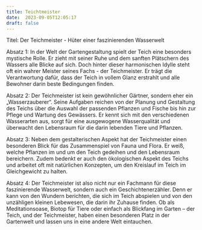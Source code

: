 ```yaml
---
title: Teichtmeister
date:  2023-09-05T12:05:17
draft: false
---
```


Titel: Der Teichmeister - Hüter einer faszinierenden Wasserwelt

Absatz 1: In der Welt der Gartengestaltung spielt der Teich eine besonders mystische Rolle. Er zieht mit seiner Ruhe und dem sanften Plätschern des Wassers alle Blicke auf sich. Doch hinter dieser harmonischen Idylle steht oft ein wahrer Meister seines Fachs - der Teichmeister. Er trägt die Verantwortung dafür, dass der Teich in vollem Glanz erstrahlt und alle Bewohner darin beste Bedingungen finden.

Absatz 2: Der Teichmeister ist kein gewöhnlicher Gärtner, sondern eher ein „Wasserzauberer“. Seine Aufgaben reichen von der Planung und Gestaltung des Teichs über die Auswahl der passenden Pflanzen und Fische bis hin zur Pflege und Wartung des Gewässers. Er kennt sich mit den verschiedenen Wasserarten aus, sorgt für eine ausgewogene Wasserqualität und überwacht den Lebensraum für die darin lebenden Tiere und Pflanzen.

Absatz 3: Neben dem gestalterischen Aspekt hat der Teichmeister einen besonderen Blick für das Zusammenspiel von Fauna und Flora. Er weiß, welche Pflanzen im und um den Teich gedeihen und den Lebensraum bereichern. Zudem bedenkt er auch den ökologischen Aspekt des Teichs und arbeitet oft mit natürlichen Konzepten, um den Kreislauf im Teich im Gleichgewicht zu halten.

Absatz 4: Der Teichmeister ist also nicht nur ein Fachmann für diese faszinierende Wasserwelt, sondern auch ein Geschichtenerzähler. Denn er kann von den Wundern berichten, die sich im Teich abspielen und von den unzähligen kleinen Lebewesen, die darin ihr Zuhause finden. Ob als Meditationsoase, Biotop für Tiere oder einfach als Blickfang im Garten – der Teich, und der Teichmeister, haben einen besonderen Platz in der Gartenwelt und lassen uns in eine andere Welt eintauchen.